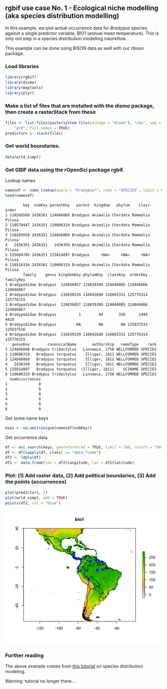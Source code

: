 ## rgbif use case No. 1 - Ecological niche modelling (aka species distribution modelling)

In this example, we plot actual occurrence data for *Bradypus* species against a single predictor variable, BIO1 (annual mean temperature). This is only ont step in a species distribution modelling nworkflow.

This example can be done using BISON data as well with our rbison package.




### Load libraries


```r
library(rgbif)
library(dismo)
library(maptools)
library(plyr)
```


### Make a list of files that are installed with the dismo package, then create a rasterStack from these


```r
files <- list.files(paste(system.file(package = "dismo"), "/ex", sep = ""), 
    "grd", full.names = TRUE)
predictors <- stack(files)
```


### Get world boundaries.


```r
data(wrld_simpl)
```


### Get GBIF data using the rOpenSci package rgbif.

Lookup names


```r
namesdf <- name_lookup(query = "bradypus*", rank = "SPECIES", limit = 60)$data
head(namesdf)
```

```
        key  nubKey parentKey   parent  kingdom   phylum    clazz  order
1 110269569 2436361 124846868 Bradypus Animalia Chordata Mammalia Pilosa
2 110579447 2436351 110606319 Bradypus Animalia Chordata Mammalia Pilosa
3 110269558 2436351 124846868 Bradypus Animalia Chordata Mammalia Pilosa
4   2436351 2436351   2436350 Bradypus Animalia Chordata Mammalia Pilosa
5 125804785 2436351 125814897 Bradypus     <NA>     <NA>     <NA> Pilosa
6 110516334 2436361 110606319 Bradypus Animalia Chordata Mammalia Pilosa
        family    genus kingdomKey phylumKey  classKey  orderKey familyKey
1 Bradypodidae Bradypus  124836057 124839309 124846085 124846866 124846867
2 Bradypodidae Bradypus  116630539 116842680 116665331 125776314 125776315
3 Bradypodidae Bradypus  124836057 124839309 124846085 124846866 124846867
4 Bradypodidae Bradypus          1        44       359      1494      9418
5 Bradypodidae Bradypus         NA        NA        NA 125837515 125837516
6 Bradypodidae Bradypus  116630539 116842680 116665331 125776314 125776315
   genusKey        canonicalName       authorship   nameType    rank
1 124846868 Bradypus tridactylus   Linnaeus, 1758 WELLFORMED SPECIES
2 110606319   Bradypus torquatus    Illiger, 1811 WELLFORMED SPECIES
3 124846868   Bradypus torquatus    Illiger, 1811 WELLFORMED SPECIES
4   2436350   Bradypus torquatus    Illiger, 1811 WELLFORMED SPECIES
5 125814897   Bradypus torquatus  (Illiger, 1811)    SCINAME SPECIES
6 110606319 Bradypus tridactylus   Linnaeus, 1758 WELLFORMED SPECIES
  numOccurrences
1              0
2              0
3              0
4              0
5              0
6              0
```


Get some name keys


```r
keys <- na.omit(unique(namesdf$nubKey))
```


Get occurrence data


```r
df <- occ_search(keys, georeferenced = TRUE, limit = 100, return = "data")
df <- df[sapply(df, class) == "data.frame"]
df2 <- ldply(df)
df2 <- data.frame(lon = df2$longitude, lat = df2$latitude)
```


### Plot: (1) Add raster data, (2) Add political boundaries, (3) Add the points (occurrences)


```r
plot(predictors, 1)
plot(wrld_simpl, add = TRUE)
points(df2, col = "blue")
```

![plot of chunk sdm6](figure/sdm6.png) 


### Further reading

The above example comes from [this tutorial][sdm] on species distribution modeling. 

Warning: tutorial no longer there...

[sdm]: http://cran.r-project.org/web/packages/dismo/vignettes/sdm.pdf
